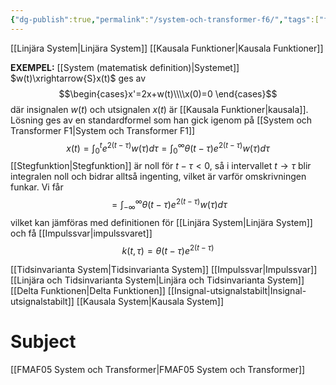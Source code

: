 ```yaml
---
{"dg-publish":true,"permalink":"/system-och-transformer-f6/","tags":["föreläsning","systemochtransformer"]}
---
```



[[Linjära System\|Linjära System]]
[[Kausala Funktioner\|Kausala Funktioner]]

**EXEMPEL:**
[[System (matematisk definition)\|Systemet]] $w(t)\xrightarrow{S}x(t)$ ges av 
$$\begin{cases}x'=2x+w(t)\\\\x(0)=0 \end{cases}$$
där insignalen $w(t)$ och utsignalen $x(t)$ är [[Kausala Funktioner\|kausala]]. Lösning ges av en standardformel som han gick igenom på [[System och Transformer F1\|System och Transformer F1]]
$$x(t)=\int_{0}^{t}e^{2(t-\tau)}w(\tau)d \tau =\int_{0}^{\infty}\theta(t-\tau)e^{2(t-\tau)}w(\tau)d \tau$$
[[Stegfunktion\|Stegfunktion]] är noll för $t-\tau<0$, så i intervallet $t \rightarrow\tau$ blir integralen noll och bidrar alltså ingenting, vilket är varför omskrivningen funkar. Vi får
$$=\int_{-\infty}^{\infty}\theta(t-\tau)e^{2(t-\tau)}w(\tau)d \tau$$
vilket kan jämföras med definitionen för [[Linjära System\|Linjära System]] och få [[Impulssvar\|impulssvaret]] 
$$k(t,\tau)=\theta(t-\tau)e^{2(t-\tau)}$$


[[Tidsinvarianta System\|Tidsinvarianta System]]
[[Impulssvar\|Impulssvar]]
[[Linjära och Tidsinvarianta System\|Linjära och Tidsinvarianta System]]
[[Delta Funktionen\|Delta Funktionen]]
[[Insignal-utsignalstabilt\|Insignal-utsignalstabilt]]
[[Kausala System\|Kausala System]]

# Subject
[[FMAF05 System och Transformer\|FMAF05 System och Transformer]]
